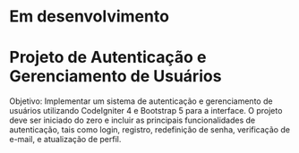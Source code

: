 # Em desenvolvimento
# Projeto de Autenticação e Gerenciamento de Usuários
Objetivo: Implementar um sistema de autenticação e gerenciamento de usuários utilizando CodeIgniter 4 e Bootstrap 5 para a interface. O projeto deve ser iniciado do zero e incluir as principais funcionalidades de autenticação, tais como login, registro, redefinição de senha, verificação de e-mail, e atualização de perfil.


